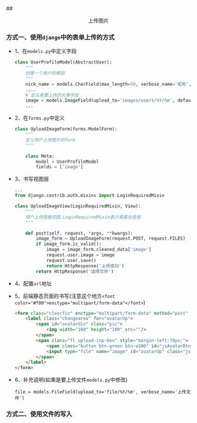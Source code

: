 ##<center>上传图片</center>

### 方式一、使用`django`中的表单上传的方式

* 1、在`models.py`中定义字段

  ```py
  class UserProfileModel(AbstractUser):
      """
      创建一个用户的模型
      """
      nick_name = models.CharField(max_length=50, verbose_name='昵称', null=False, default='')
      ....
      # 定义需要上传的头像字段
      image = models.ImageField(upload_to='images/users/%Y/%m', default='images/default.jepg', verbose_name='头像')
      ...
  ```

* 2、在`forms.py`中定义

  ```py
  class UploadImageForm(forms.ModelForm):
      """
      定义用户上传图片的form
      """

      class Meta:
          model = UserProfileModel
          fields = ['image']
  ```

* 3、书写视图层

  ```py
  ...
  from django.contrib.auth.mixins import LoginRequiredMixin

  class UploadImageView(LoginRequiredMixin, View):
      """
      用户上传图像视图,LoginRequiredMixin表示需要先登录
      """

      def post(self, request, *args, **kwargs):
          image_form = UploadImageForm(request.POST, request.FILES)
          if image_form.is_valid():
              image = image_form.cleaned_data['image']
              request.user.image = image
              request.user.save()
              return HttpResponse('上传成功')
          return HttpResponse('选择文件')
  ```

* 4、配置`url`地址

* 5、前端静态页面的书写(注意这个地方`<font color="#f00">enctype="multipart/form-data"</font>`)

  ```html
  <form class="clearfix" enctype="multipart/form-data" method="post" action="url">
      <label class="changearea" for="avatarUp">
          <span id="avatardiv" class="pic">
              <img width="100" height="100" src=""/>
          </span>
          <span class="fl upload-inp-box" style="margin-left:70px;">
              <span class="button btn-green btn-w100" id="jsAvatarBtn">修改头像</span>
              <input type="file" name="image" id="avatarUp" class="js-img-up"/>
          </span>
      </label>
  </form>
  ```

* 6、补充说明(如果是要上传文件`models.py`中修改)

  ```
  file = models.FileField(upload_to='file/%Y/%m', verbose_name='上传文件')
  ```

### 方式二、使用文件的写入
